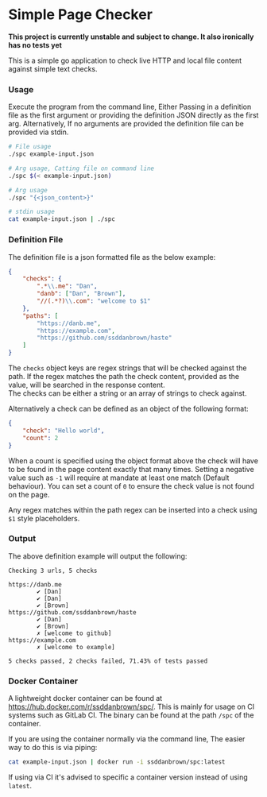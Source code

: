 # Simple Page Checker

**This project is currently unstable and subject to change. It also ironically has no tests yet**

This is a simple go application to check live HTTP and local file content against simple text checks.

### Usage

Execute the program from the command line, Either Passing in a definition file as the first argument or providing the definition JSON directly as the first arg. Alternatively, If no arguments are provided the definition file can be provided via stdin. 

```bash
# File usage
./spc example-input.json

# Arg usage, Catting file on command line
./spc $(< example-input.json)

# Arg usage
./spc "{<json_content>}"

# stdin usage
cat example-input.json | ./spc
```

### Definition File

The definition file is a json formatted file as the below example:

```json
{
    "checks": {
        ".*\\.me": "Dan",
        "danb": ["Dan", "Brown"],
        "//(.*?)\\.com": "welcome to $1"
    },
    "paths": [
        "https://danb.me",
        "https://example.com",
        "https://github.com/ssddanbrown/haste"
    ]
}
```

The `checks` object keys are regex strings that will be checked against the path. If the regex matches the path the check content, provided as the value, will be searched in the response content.  
The checks can be either a string or an array of strings to check against.

Alternatively a check can be defined as an object of the following format:

```json
{
    "check": "Hello world",
    "count": 2
}
```

When a count is specified using the object format above the check will have to be found in the page content exactly that many times. Setting a negative value such as `-1` will require at mandate at least one match (Default behaviour). You can set a count of `0` to ensure the check value is not found on the page.

Any regex matches within the path regex can be inserted into a check using `$1` style placeholders.

### Output

The above definition example will output the following:

```shell
Checking 3 urls, 5 checks

https://danb.me
        ✔ [Dan]
        ✔ [Dan]
        ✔ [Brown]
https://github.com/ssddanbrown/haste
        ✔ [Dan]
        ✔ [Brown]
        ✗ [welcome to github]
https://example.com
        ✗ [welcome to example]

5 checks passed, 2 checks failed, 71.43% of tests passed
```

### Docker Container

A lightweight docker container can be found at https://hub.docker.com/r/ssddanbrown/spc/. This is mainly for usage on CI systems such as GitLab CI. The binary can be found at the path `/spc` of the container.

If you are using the container normally via the command line, The easier way to do this is via piping:

```bash
cat example-input.json | docker run -i ssddanbrown/spc:latest
```

If using via CI it's advised to specific a container version instead of using `latest`.
